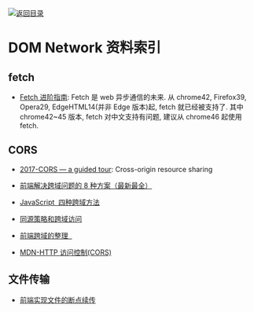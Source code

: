 [![返回目录](https://parg.co/UGo)](https://parg.co/b4z) 
 
# DOM Network 资料索引

## fetch

* [Fetch 进阶指南](http://louiszhai.github.io/2016/11/02/fetch/): Fetch 是 web 异步通信的未来. 从 chrome42, Firefox39, Opera29, EdgeHTML14(并非 Edge 版本)起, fetch 就已经被支持了. 其中 chrome42~45 版本, fetch 对中文支持有问题, 建议从 chrome46 起使用 fetch.

## CORS

* [2017-CORS — a guided tour](https://parg.co/bOF): Cross-origin resource sharing

* [前端解决跨域问题的 8 种方案（最新最全）](http://www.tuicool.com/articles/ENZbEvi)

* [JavaScript  四种跨域方法](http://segmentfault.com/a/1190000003642057)

* [同源策略和跨域访问](http://blog.csdn.net/shimiso/article/details/21830313)

* [前端跨域的整理  ](http://qiutc.me/post/cross-domain-collections.html)

* [MDN-HTTP 访问控制(CORS)](https://parg.co/UGw)

## 文件传输

* [前端实现文件的断点续传](http://www.tuicool.com/articles/neUzAbB)

